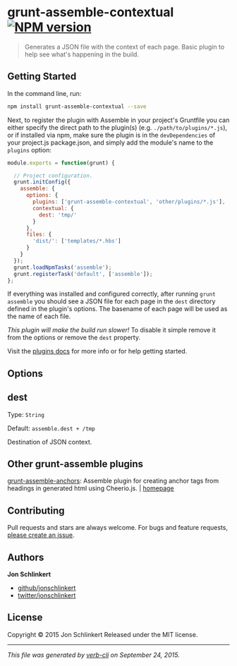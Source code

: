 # grunt-assemble-contextual [![NPM version](https://badge.fury.io/js/grunt-assemble-contextual.svg)](http://badge.fury.io/js/grunt-assemble-contextual)

> Generates a JSON file with the context of each page. Basic plugin to help see what's happening in the build.

## Getting Started

In the command line, run:

```bash
npm install grunt-assemble-contextual --save
```

Next, to register the plugin with Assemble in your project's Gruntfile you can either specify the direct path to the plugin(s) (e.g. `./path/to/plugins/*.js`), or if installed via npm, make sure the plugin is in the `devDependencies` of your project.js package.json, and simply add the module's name to the `plugins` option:

```js
module.exports = function(grunt) {

  // Project configuration.
  grunt.initConfig({
    assemble: {
      options: {
        plugins: ['grunt-assemble-contextual', 'other/plugins/*.js'],
        contextual: {
          dest: 'tmp/'
        }
      },
      files: {
        'dist/': ['templates/*.hbs']
      }
    }
  });
  grunt.loadNpmTasks('assemble');
  grunt.registerTask('default', ['assemble']);
};
```

If everything was installed and configured correctly, after running `grunt assemble` you should see a JSON file for each page in the `dest` directory defined in the plugin's options. The basename of each page will be used as the name of each file.

_This plugin will make the build run slower!_ To disable it simple remove it from the options or remove the `dest` property.

Visit the [plugins docs](http://assemble.io/plugins/) for more info or for help getting started.

## Options

## dest

Type: `String`

Default: `assemble.dest + /tmp`

Destination of JSON context.

## Other grunt-assemble plugins

[grunt-assemble-anchors](https://www.npmjs.com/package/grunt-assemble-anchors): Assemble plugin for creating anchor tags from headings in generated html using Cheerio.js. | [homepage](https://github.com/assemble/grunt-assemble-anchors)

## Contributing

Pull requests and stars are always welcome. For bugs and feature requests, [please create an issue](git://github.com/assemble/grunt-assemble-contextual/issues/new).

## Authors

**Jon Schlinkert**

+ [github/jonschlinkert](https://github.com/jonschlinkert)
+ [twitter/jonschlinkert](http://twitter.com/jonschlinkert)

## License

Copyright © 2015 Jon Schlinkert
Released under the MIT license.

***

_This file was generated by [verb-cli](https://github.com/assemble/verb-cli) on September 24, 2015._